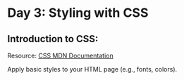 # Day 3: Styling with CSS

## Introduction to CSS:

Resource: [CSS MDN Documentation](https://developer.mozilla.org/en-US/docs/Web/CSS)

Apply basic styles to your HTML page (e.g., fonts, colors).